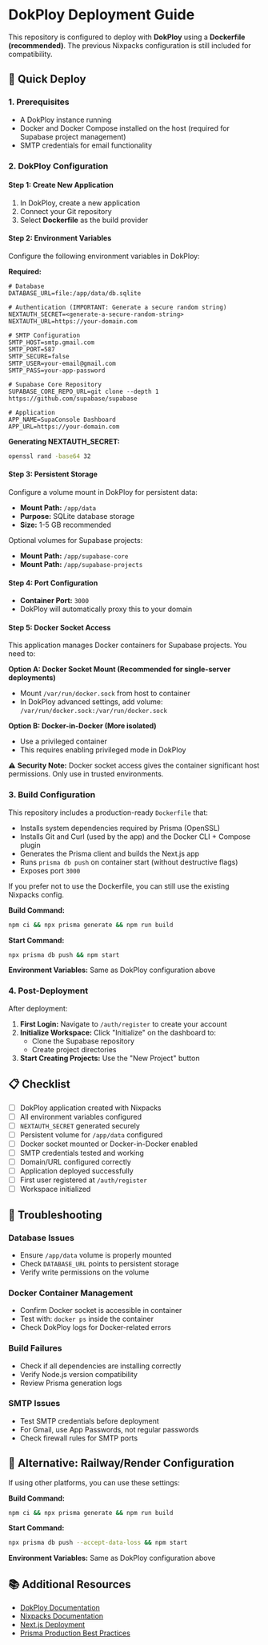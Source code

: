 # DokPloy Deployment Guide

This repository is configured to deploy with **DokPloy** using a **Dockerfile (recommended)**. The previous Nixpacks configuration is still included for compatibility.

## 🚀 Quick Deploy

### 1. Prerequisites
- A DokPloy instance running
- Docker and Docker Compose installed on the host (required for Supabase project management)
- SMTP credentials for email functionality

### 2. DokPloy Configuration

#### Step 1: Create New Application
1. In DokPloy, create a new application
2. Connect your Git repository
3. Select **Dockerfile** as the build provider

#### Step 2: Environment Variables
Configure the following environment variables in DokPloy:

**Required:**
```env
# Database
DATABASE_URL=file:/app/data/db.sqlite

# Authentication (IMPORTANT: Generate a secure random string)
NEXTAUTH_SECRET=<generate-a-secure-random-string>
NEXTAUTH_URL=https://your-domain.com

# SMTP Configuration
SMTP_HOST=smtp.gmail.com
SMTP_PORT=587
SMTP_SECURE=false
SMTP_USER=your-email@gmail.com
SMTP_PASS=your-app-password

# Supabase Core Repository
SUPABASE_CORE_REPO_URL=git clone --depth 1 https://github.com/supabase/supabase

# Application
APP_NAME=SupaConsole Dashboard
APP_URL=https://your-domain.com
```

**Generating NEXTAUTH_SECRET:**
```bash
openssl rand -base64 32
```

#### Step 3: Persistent Storage
Configure a volume mount in DokPloy for persistent data:
- **Mount Path:** `/app/data`
- **Purpose:** SQLite database storage
- **Size:** 1-5 GB recommended

Optional volumes for Supabase projects:
- **Mount Path:** `/app/supabase-core`
- **Mount Path:** `/app/supabase-projects`

#### Step 4: Port Configuration
- **Container Port:** `3000`
- DokPloy will automatically proxy this to your domain

#### Step 5: Docker Socket Access
This application manages Docker containers for Supabase projects. You need to:

**Option A: Docker Socket Mount (Recommended for single-server deployments)**
- Mount `/var/run/docker.sock` from host to container
- In DokPloy advanced settings, add volume: `/var/run/docker.sock:/var/run/docker.sock`

**Option B: Docker-in-Docker (More isolated)**
- Use a privileged container
- This requires enabling privileged mode in DokPloy

⚠️ **Security Note:** Docker socket access gives the container significant host permissions. Only use in trusted environments.

### 3. Build Configuration

This repository includes a production-ready `Dockerfile` that:

- Installs system dependencies required by Prisma (OpenSSL)
- Installs Git and Curl (used by the app) and the Docker CLI + Compose plugin
- Generates the Prisma client and builds the Next.js app
- Runs `prisma db push` on container start (without destructive flags)
- Exposes port `3000`

If you prefer not to use the Dockerfile, you can still use the existing Nixpacks config.

**Build Command:**
```bash
npm ci && npx prisma generate && npm run build
```

**Start Command:**
```bash
npx prisma db push && npm start
```

**Environment Variables:** Same as DokPloy configuration above

### 4. Post-Deployment

After deployment:

1. **First Login:** Navigate to `/auth/register` to create your account
2. **Initialize Workspace:** Click "Initialize" on the dashboard to:
   - Clone the Supabase repository
   - Create project directories
3. **Start Creating Projects:** Use the "New Project" button

## 📋 Checklist

- [ ] DokPloy application created with Nixpacks
- [ ] All environment variables configured
- [ ] `NEXTAUTH_SECRET` generated securely
- [ ] Persistent volume for `/app/data` configured
- [ ] Docker socket mounted or Docker-in-Docker enabled
- [ ] SMTP credentials tested and working
- [ ] Domain/URL configured correctly
- [ ] Application deployed successfully
- [ ] First user registered at `/auth/register`
- [ ] Workspace initialized

## 🔧 Troubleshooting

### Database Issues
- Ensure `/app/data` volume is properly mounted
- Check `DATABASE_URL` points to persistent storage
- Verify write permissions on the volume

### Docker Container Management
- Confirm Docker socket is accessible in container
- Test with: `docker ps` inside the container
- Check DokPloy logs for Docker-related errors

### Build Failures
- Check if all dependencies are installing correctly
- Verify Node.js version compatibility
- Review Prisma generation logs

### SMTP Issues
- Test SMTP credentials before deployment
- For Gmail, use App Passwords, not regular passwords
- Check firewall rules for SMTP ports

## 🔄 Alternative: Railway/Render Configuration

If using other platforms, you can use these settings:

**Build Command:**
```bash
npm ci && npx prisma generate && npm run build
```

**Start Command:**
```bash
npx prisma db push --accept-data-loss && npm start
```

**Environment Variables:** Same as DokPloy configuration above

## 📚 Additional Resources

- [DokPloy Documentation](https://dokploy.com/docs)
- [Nixpacks Documentation](https://nixpacks.com/docs)
- [Next.js Deployment](https://nextjs.org/docs/deployment)
- [Prisma Production Best Practices](https://www.prisma.io/docs/guides/deployment/deployment-guides)
